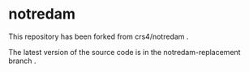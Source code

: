 # notredam
This repository has been forked from crs4/notredam .

The latest version of the source code is in the notredam-replacement branch .
